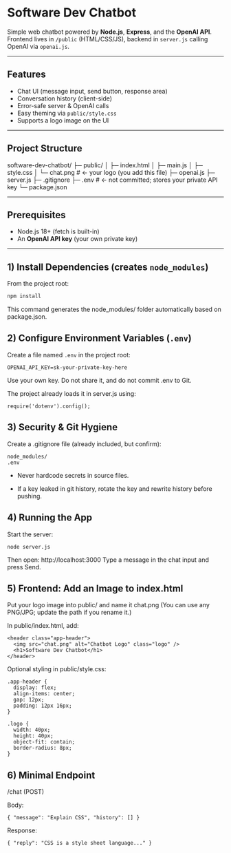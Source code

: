 # Software Dev Chatbot

Simple web chatbot powered by **Node.js**, **Express**, and the **OpenAI API**.  
Frontend lives in `/public` (HTML/CSS/JS), backend in `server.js` calling OpenAI via `openai.js`.

---

## Features
- Chat UI (message input, send button, response area)
- Conversation history (client-side)
- Error-safe server & OpenAI calls
- Easy theming via `public/style.css`
- Supports a logo image on the UI

---

## Project Structure
software-dev-chatbot/
├─ public/
│ ├─ index.html
│ ├─ main.js
│ ├─ style.css
│ └─ chat.png # <- your logo (you add this file)
├─ openai.js
├─ server.js
├─ .gitignore
├─ .env # <- not committed; stores your private API key
└─ package.json

---

## Prerequisites
- Node.js 18+ (fetch is built-in)
- An **OpenAI API key** (your own private key)

---

## 1) Install Dependencies (creates `node_modules`)
From the project root:
```bash
npm install
```
This command generates the node_modules/ folder automatically based on package.json.

## 2) Configure Environment Variables (`.env`)
Create a file named `.env` in the project root:

```env
OPENAI_API_KEY=sk-your-private-key-here
```

Use your own key. Do not share it, and do not commit .env to Git.

The project already loads it in server.js using:

```env 
require('dotenv').config();
```

## 3) Security & Git Hygiene
Create a .gitignore file (already included, but confirm):

```env 
node_modules/
.env
```

- Never hardcode secrets in source files.

- If a key leaked in git history, rotate the key and rewrite history before pushing.

## 4) Running the App
Start the server:
```env 
node server.js
```

Then open: http://localhost:3000
Type a message in the chat input and press Send.

## 5) Frontend: Add an Image to index.html
Put your logo image into public/ and name it chat.png
(You can use any PNG/JPG; update the path if you rename it.)

In public/index.html, add:

```env 
<header class="app-header">
  <img src="chat.png" alt="Chatbot Logo" class="logo" />
  <h1>Software Dev Chatbot</h1>
</header>
```

Optional styling in public/style.css:

```env 
.app-header {
  display: flex;
  align-items: center;
  gap: 12px;
  padding: 12px 16px;
}

.logo {
  width: 40px;
  height: 40px;
  object-fit: contain;
  border-radius: 8px;
}
```

## 6) Minimal Endpoint
/chat (POST)

Body:
```env 
{ "message": "Explain CSS", "history": [] }
```

Response:
```env 
{ "reply": "CSS is a style sheet language..." }
```
